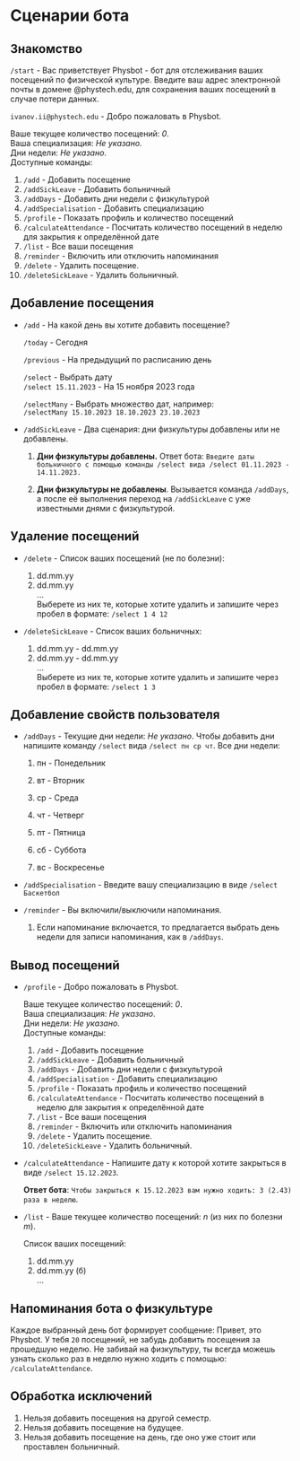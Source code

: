 # Сценарии бота

## Знакомство

```/start``` - Вас приветствует Physbot - бот для отслеживания ваших посещений по физической культуре. Введите ваш адрес электронной почты в домене \@phystech.edu, для сохранения ваших посещений в случае потери данных.

```ivanov.ii@phystech.edu``` - Добро пожаловать в Physbot.  

Ваше текущее количество посещений: *0*.  
Ваша специализация: *Не указано*.  
Дни недели: *Не указано*.  
Доступные команды:
1.  ```/add``` - Добавить посещение
2.  ```/addSickLeave``` - Добавить больничный
3.  ```/addDays``` - Добавить дни недели с физкультурой
4.  ```/addSpecialisation``` - Добавить специализацию
5.  ```/profile``` - Показать профиль и количество посещений
6.  ```/calculateAttendance``` - Посчитать количество посещений в неделю для закрытия к определённой дате
7.  ```/list``` - Все ваши посещения
8.  ```/reminder``` - Включить или отключить напоминания
9.  ```/delete``` - Удалить посещение.
10.  ```/deleteSickLeave``` - Удалить больничный.


## Добавление посещения

-   ```/add``` - На какой день вы хотите добавить посещение?

    ```/today``` - Сегодня

    ```/previous``` - На предыдущий по расписанию день

    ```/select``` - Выбрать дату  
        ```/select 15.11.2023``` - На 15 ноября 2023 года
    
    ```/selectMany``` - Выбрать множество дат, например:  
        ```/selectMany 15.10.2023 18.10.2023 23.10.2023```

-   ```/addSickLeave``` - Два сценария: дни физкультуры добавлены или не
    добавлены.

    1.  **Дни физкультуры добавлены.** Ответ бота: ```Введите даты
        больничного с помощью команды /select вида /select
        01.11.2023 - 14.11.2023.```

    2.  **Дни физкультуры не добавлены**. Вызывается команда ```/addDays```,
        а после её выполнения переход на ```/addSickLeave``` с уже
        известными днями с физкультурой.

## Удаление посещений

-   ```/deletе``` - Список ваших посещений (не по болезни):
    1. dd.mm.yy
    2. dd.mm.yy  
    ...  
    Выберете из них те, которые хотите удалить и запишите через пробел в формате: ```/select 1 4 12```

-   ```/deletеSickLeave``` - Список ваших больничных:
    1. dd.mm.yy - dd.mm.yy
    2. dd.mm.yy - dd.mm.yy  
    ...  
    Выберете из них те, которые хотите удалить и запишите через пробел в формате: ```/select 1 3```
    
## Добавление свойств пользователя

-   ```/addDays``` - Текущие дни недели: *Не указано*. Чтобы добавить дни
    напишите команду ```/select``` вида ```/select пн ср чт```. Все дни недели:

    1.  пн - Понедельник

    2.  вт - Вторник

    3.  ср - Среда

    4.  чт - Четверг

    5.  пт - Пятница

    6.  сб - Суббота

    7.  вс - Воскресенье

-   ```/addSpecialisation``` - Введите вашу специализацию в виде ```/select
    Баскетбол```

-   ```/reminder``` - Вы включили/выключили напоминания.
    
    1.  Если напоминание включается, то предлагается выбрать день недели для записи напоминания, как в ```/addDays```.

## Вывод посещений

-   ```/profile``` - Добро пожаловать в Physbot.

    Ваше текущее количество посещений: *0*.  
    Ваша специализация: *Не указано*.  
    Дни недели: *Не указано*.  
    Доступные команды:
    1.  ```/add``` - Добавить посещение
    2.  ```/addSickLeave``` - Добавить больничный
    3.  ```/addDays``` - Добавить дни недели с физкультурой
    4.  ```/addSpecialisation``` - Добавить специализацию
    5.  ```/profile``` - Показать профиль и количество посещений
    6.  ```/calculateAttendance``` - Посчитать количество посещений в неделю для закрытия к определённой дате
    7.  ```/list``` - Все ваши посещения
    8.  ```/reminder``` - Включить или отключить напоминания
    9.  ```/delete``` - Удалить посещение.
    10.  ```/deleteSickLeave``` - Удалить больничный.

-   ```/calculateAttendance``` - Напишите дату к которой хотите закрыться в
    виде ```/select 15.12.2023```.

    **Ответ бота**: ```Чтобы закрыться к 15.12.2023 вам нужно ходить: 3 (2.43) раза в неделю```.

-   ```/list``` - Ваше текущее количество посещений: *n* (из них по болезни *m*).

    Список ваших посещений:
    1. dd.mm.yy
    2. dd.mm.yy (б)  
    ...

## Напоминания бота о физкультуре

Каждое выбранный день бот формирует сообщение: Привет, это Physbot. У тебя
```20``` посещений, не забудь добавить посещения за прошедшую неделю. Не
забивай на физкультуру, ты всегда можешь узнать сколько раз в неделю
нужно ходить с помощью: ```/calculateAttendance```. 


## Обработка исключений
1. Нельзя добавить посещения на другой семестр.
2. Нельзя добавить посещение на будущее.
3. Нельзя добавить посещение на день, где оно уже стоит или проставлен больничный.
